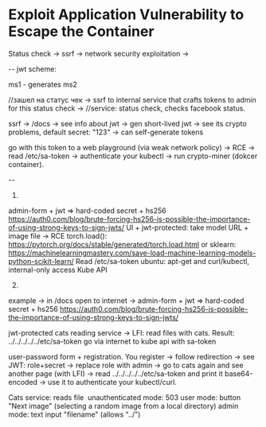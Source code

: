 # Exploit Application Vulnerability to Escape the Container


Status check -> ssrf -> network security exploitation ->

--
jwt scheme:

ms1 - generates
ms2

//зашел на статус чек -> ssrf to internal service that crafts tokens to admin for this status check ->
//service: status check, checks facebook status.


ssrf -> /docs -> see info about jwt -> gen short-lived jwt -> see its crypto problems, default secret: "123" -> can self-generate tokens

go with this token to a web playground (via weak network policy) -> RCE -> read /etc/sa-token -> authenticate your kubectl -> run crypto-miner (dokcer container).


--

1)
admin-form + jwt => hard-coded secret + hs256
    https://auth0.com/blog/brute-forcing-hs256-is-possible-the-importance-of-using-strong-keys-to-sign-jwts/
UI + jwt-protected: take model URL + image file -> RCE
    torch.load(): https://pytorch.org/docs/stable/generated/torch.load.html
    or sklearn: https://machinelearningmastery.com/save-load-machine-learning-models-python-scikit-learn/
Read /etc/sa-token
ubuntu: apt-get and curl/kubectl, internal-only access Kube API


2)
example -> in /docs open to internet ->
admin-form + jwt => hard-coded secret + hs256
    https://auth0.com/blog/brute-forcing-hs256-is-possible-the-importance-of-using-strong-keys-to-sign-jwts/

jwt-protected cats reading service -> LFI: read files with cats. Result: ../../../../../etc/sa-token
go via internet to kube api with sa-token



user-password form + registration.
You register -> follow redirection -> see JWT: role+secret -> replace role with admin -> go to cats again and see another page (with LFI) -> read ../../../../../etc/sa-token and print it base64-encoded -> use it to authenticate your kubectl/curl.

Cats service:
    reads file <img data="base-64-encoded-content"/>
    unauthenticated mode: 503
    user mode: button "Next image" (selecting a random image from a local directory)
    admin mode: text input "filename" (allows "../")
